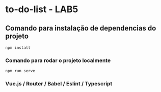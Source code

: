 # to-do-list - LAB5

## Comando para instalação de dependencias do projeto
```
npm install
```

### Comando para rodar o projeto localmente
```
npm run serve
```

### Vue.js / Router / Babel / Eslint / Typescript
